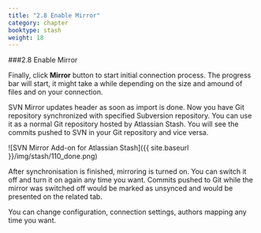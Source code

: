 ```yaml
---
title: "2.8 Enable Mirror"
category: chapter
booktype: stash
weight: 18
---
```

###2.8 Enable Mirror

Finally, click **Mirror** button to start initial connection process.
The progress bar will start, it might take a while depending on the size and amound of files and on your connection.

SVN Mirror updates header as soon as import is done. Now you have Git repository synchronized with specified Subversion repository. You can use it as a normal Git repository hosted by Atlassian Stash.
You will see the commits pushed to SVN in your Git repository and vice versa.

![SVN Mirror Add-on for Atlassian Stash]({{ site.baseurl }}/img/stash/110_done.png)

After synchronisation is finished, mirroring is turned on. You can switch it off and turn it on again any time you want. Commits pushed to Git while the mirror was switched off would be marked as unsynced and would be presented on the related tab.

You can change configuration, connection settings, authors mapping any time you want.

[](#up)




